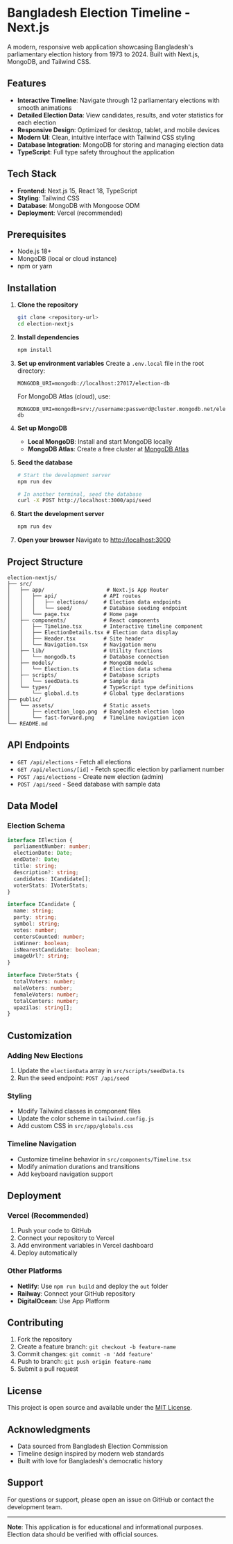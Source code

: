 # Bangladesh Election Timeline - Next.js

A modern, responsive web application showcasing Bangladesh's parliamentary election history from 1973 to 2024. Built with Next.js, MongoDB, and Tailwind CSS.

## Features

- **Interactive Timeline**: Navigate through 12 parliamentary elections with smooth animations
- **Detailed Election Data**: View candidates, results, and voter statistics for each election
- **Responsive Design**: Optimized for desktop, tablet, and mobile devices
- **Modern UI**: Clean, intuitive interface with Tailwind CSS styling
- **Database Integration**: MongoDB for storing and managing election data
- **TypeScript**: Full type safety throughout the application

## Tech Stack

- **Frontend**: Next.js 15, React 18, TypeScript
- **Styling**: Tailwind CSS
- **Database**: MongoDB with Mongoose ODM
- **Deployment**: Vercel (recommended)

## Prerequisites

- Node.js 18+ 
- MongoDB (local or cloud instance)
- npm or yarn

## Installation

1. **Clone the repository**
   ```bash
   git clone <repository-url>
   cd election-nextjs
   ```

2. **Install dependencies**
   ```bash
   npm install
   ```

3. **Set up environment variables**
   Create a `.env.local` file in the root directory:
   ```env
   MONGODB_URI=mongodb://localhost:27017/election-db
   ```
   
   For MongoDB Atlas (cloud), use:
   ```env
   MONGODB_URI=mongodb+srv://username:password@cluster.mongodb.net/election-db
   ```

4. **Set up MongoDB**
   - **Local MongoDB**: Install and start MongoDB locally
   - **MongoDB Atlas**: Create a free cluster at [MongoDB Atlas](https://www.mongodb.com/atlas)

5. **Seed the database**
   ```bash
   # Start the development server
   npm run dev
   
   # In another terminal, seed the database
   curl -X POST http://localhost:3000/api/seed
   ```

6. **Start the development server**
   ```bash
   npm run dev
   ```

7. **Open your browser**
   Navigate to [http://localhost:3000](http://localhost:3000)

## Project Structure

```
election-nextjs/
├── src/
│   ├── app/                    # Next.js App Router
│   │   ├── api/               # API routes
│   │   │   ├── elections/     # Election data endpoints
│   │   │   └── seed/          # Database seeding endpoint
│   │   └── page.tsx           # Home page
│   ├── components/            # React components
│   │   ├── Timeline.tsx       # Interactive timeline component
│   │   ├── ElectionDetails.tsx # Election data display
│   │   ├── Header.tsx         # Site header
│   │   └── Navigation.tsx     # Navigation menu
│   ├── lib/                   # Utility functions
│   │   └── mongodb.ts         # Database connection
│   ├── models/                # MongoDB models
│   │   └── Election.ts        # Election data schema
│   ├── scripts/               # Database scripts
│   │   └── seedData.ts        # Sample data
│   └── types/                 # TypeScript type definitions
│       └── global.d.ts        # Global type declarations
├── public/
│   └── assets/                # Static assets
│       ├── election_logo.png  # Bangladesh election logo
│       └── fast-forward.png   # Timeline navigation icon
└── README.md
```

## API Endpoints

- `GET /api/elections` - Fetch all elections
- `GET /api/elections/[id]` - Fetch specific election by parliament number
- `POST /api/elections` - Create new election (admin)
- `POST /api/seed` - Seed database with sample data

## Data Model

### Election Schema
```typescript
interface IElection {
  parliamentNumber: number;
  electionDate: Date;
  endDate?: Date;
  title: string;
  description?: string;
  candidates: ICandidate[];
  voterStats: IVoterStats;
}

interface ICandidate {
  name: string;
  party: string;
  symbol: string;
  votes: number;
  centersCounted: number;
  isWinner: boolean;
  isNearestCandidate: boolean;
  imageUrl?: string;
}

interface IVoterStats {
  totalVoters: number;
  maleVoters: number;
  femaleVoters: number;
  totalCenters: number;
  upazilas: string[];
}
```

## Customization

### Adding New Elections
1. Update the `electionData` array in `src/scripts/seedData.ts`
2. Run the seed endpoint: `POST /api/seed`

### Styling
- Modify Tailwind classes in component files
- Update the color scheme in `tailwind.config.js`
- Add custom CSS in `src/app/globals.css`

### Timeline Navigation
- Customize timeline behavior in `src/components/Timeline.tsx`
- Modify animation durations and transitions
- Add keyboard navigation support

## Deployment

### Vercel (Recommended)
1. Push your code to GitHub
2. Connect your repository to Vercel
3. Add environment variables in Vercel dashboard
4. Deploy automatically

### Other Platforms
- **Netlify**: Use `npm run build` and deploy the `out` folder
- **Railway**: Connect your GitHub repository
- **DigitalOcean**: Use App Platform

## Contributing

1. Fork the repository
2. Create a feature branch: `git checkout -b feature-name`
3. Commit changes: `git commit -m 'Add feature'`
4. Push to branch: `git push origin feature-name`
5. Submit a pull request

## License

This project is open source and available under the [MIT License](LICENSE).

## Acknowledgments

- Data sourced from Bangladesh Election Commission
- Timeline design inspired by modern web standards
- Built with love for Bangladesh's democratic history

## Support

For questions or support, please open an issue on GitHub or contact the development team.

---

**Note**: This application is for educational and informational purposes. Election data should be verified with official sources.